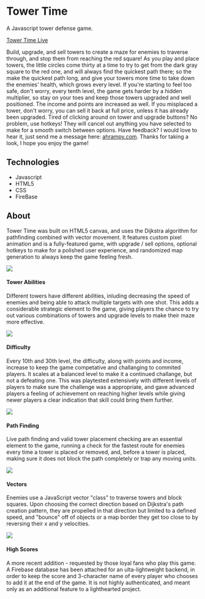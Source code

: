 # Tower Time
A Javascript tower defense game.

[Tower Time Live](https://towertime.herokuapp.com/)

Build, upgrade, and sell towers to create a maze for enemies to traverse through, and stop them from reaching the red square! As you play and place towers, the little circles come thirty at a time to try to get from the dark gray square to the red one, and will always find the quickest path there; so the make the quickest path long, and give your towers more time to take down the enemies' health, which grows every level. If you're starting to feel too safe, don't worry, every tenth level, the game gets harder by a hidden multiplier, so stay on your toes and keep those towers upgraded and well positioned. The income and points are increased as well. If you misplaced a tower, don't worry, you can sell it back at full price, unless it has already been upgraded. Tired of clicking around on tower and upgrade buttons? No problem, use hotkeys! They will cancel out anything you have selected to make for a smooth switch between options. Have feedback? I would love to hear it, just send me a message here: [ahrampy.com]( https://www.ahrampy.com). Thanks for taking a look, I hope you enjoy the game!

## Technologies

* Javascript
* HTML5
* CSS
* FireBase

## About

Tower Time was built on HTML5 canvas, and uses the Dijkstra algorithm for pathfinding combined with vector movement. It features custom pixel animation and is a fully-featured game, with upgrade / sell options, optional hotkeys to make for a polished user experience, and randomized map generation to always keep the game feeling fresh.

<img src="https://imgur.com/td8tiXC.png"/>

#### Tower Abilities
Different towers have different abilities, inluding decreasing the speed of enemies and being able to attack multiple targets with one shot. This adds a considerable strategic element to the game, giving players the chance to try out various combinations of towers and upgrade levels to make their maze more effective.

<img src="https://imgur.com/vlwicHs.png"/>

#### Difficulty
Every 10th and 30th level, the difficulty, along with points and income, increase to keep the game competative and challanging to commited players. It scales at a balanced level to make it a continued challange, but not a defeating one. This was playtested extensively with different levels of players to make sure the challenge was a appropriate, and gave advanced players a feeling of achievement on reaching higher levels while giving newer players a clear indication that skill could bring them further.

<img src="https://i.imgur.com/P400Hzf.png"/>

#### Path Finding
Live path finding and valid tower placement checking are an essential element to the game, running a check for the fastest route for enemies every time a tower is placed or removed, and, before a tower is placed, making sure it does not block the path completely or trap any moving units.

<img src="https://i.imgur.com/weSGoxK.png"/>

#### Vectors
Enemies use a JavaScript vector "class" to traverse towers and block squares. Upon choosing the correct direction based on Dijkstra's path creation pattern, they are propelled in that direction but limited to a defined speed, and "bounce" off of objects or a map border they get too close to by reversing their x and y velocities.

<img src="https://i.imgur.com/zHEqY6U.png"/>

#### High Scores

A more recent addition - requested by those loyal fans who play this game. A Firebase database has been attached for an ulta-lightweight backend, in order to keep the score and 3-character name of every player who chooses to add it at the end of the game. It is not highly authenticated, and meant only as an additional feature to a lighthearted project.
